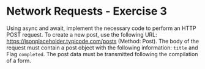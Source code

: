 # Network Requests - Exercise 3

Using async and await, implement the necessary code to perform an HTTP POST request. To create a new post, use the following URL: https://jsonplaceholder.typicode.com/posts (Method: Post). The body of the request must contain a post object with the following information: `title` and Flag `completed`. The post data must be transmitted following the compilation of a form.